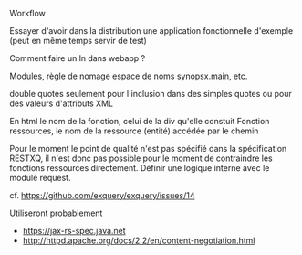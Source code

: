 Workflow

Essayer d'avoir dans la distribution une application fonctionnelle d'exemple (peut en même temps servir de test)

Comment faire un ln dans webapp ?


Modules, règle de nomage espace de noms
synopsx.main, etc.

double quotes seulement pour l'inclusion dans des simples quotes ou pour des valeurs d'attributs XML

En html le nom de la fonction, celui de la div qu'elle constuit
Fonction ressources, le nom de la ressource  (entité) accédée par le chemin

Pour le moment le point de qualité n'est pas spécifié dans la spécification RESTXQ, il n'est donc pas possible pour le moment de contraindre les fonctions ressources directement. Définir une logique interne avec le module request.

cf. https://github.com/exquery/exquery/issues/14

Utiliseront probablement
- https://jax-rs-spec.java.net
- http://httpd.apache.org/docs/2.2/en/content-negotiation.html
